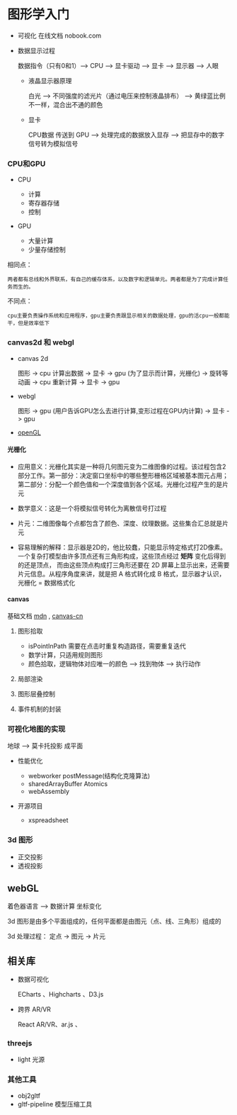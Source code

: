 # 图形学入门

- 可视化 在线文档  nobook.com

- 数据显示过程

    数据指令（只有0和1）--> CPU --> 显卡驱动 --> 显卡 --> 显示器 --> 人眼

    - 液晶显示器原理

        白光 --> 不同强度的滤光片（通过电压来控制液晶排布） --> 黄绿蓝比例不一样，混合出不通的颜色

    - 显卡

        CPU数据 传送到 GPU --> 处理完成的数据放入显存 --> 把显存中的数字信号转为模拟信号

### CPU和GPU

- CPU

    - 计算
    - 寄存器存储
    - 控制

- GPU

    - 大量计算
    - 少量存储控制

相同点：

    两者都有总线和外界联系，有自己的缓存体系，以及数字和逻辑单元。两者都是为了完成计算任务而生的。

不同点：

    cpu主要负责操作系统和应用程序，gpu主要负责跟显示相关的数据处理，gpu的活cpu一般都能干，但是效率低下

### canvas2d 和 webgl

- canvas 2d

    图形 -> cpu 计算出数据 -> 显卡 -> gpu (为了显示而计算，光栅化) -> 旋转等动画 -> cpu 重新计算 -> 显卡 -> gpu 

- webgl

    图形 -> gpu (用户告诉GPU怎么去进行计算,变形过程在GPU内计算) -> 显卡 -> gpu 


- [openGL](https://learnopengl-cn.github.io/)

#### 光栅化

- 应用意义：光栅化其实是一种将几何图元变为二维图像的过程。该过程包含2部分工作。第一部分：决定窗口坐标中的哪些整形栅格区域被基本图元占用；
第二部分：分配一个颜色值和一个深度值到各个区域。光栅化过程产生的是片元

- 数学意义：这是一个将模拟信号转化为离散信号打过程

- 片元：二维图像每个点都包含了颜色、深度、纹理数据。这些集合汇总就是片元

- 容易理解的解释：显示器是2D的，他比较蠢，只能显示特定格式打2D像素。一个复杂打模型由许多顶点还有三角形构成，这些顶点经过 **矩阵** 变化后得到的还是顶点，
而由这些顶点构成打三角形还要在 2D 屏幕上显示出来，还需要片元信息。从程序角度来讲，就是把 A 格式转化成 B 格式，显示器才认识，光栅化 = 数据格式化

#### canvas

基础文档 [mdn](https://developer.mozilla.org/zh-CN/docs/Web/API/Canvas_API) , [canvas-cn](https://www.canvasapi.cn/)

1. 图形拾取

    - isPointInPath 需要在点击时重复构造路径，需要重复迭代
    - 数学计算，只适用规则图形
    - 颜色拾取，逻辑物体对应唯一的颜色 --> 找到物体 --> 执行动作

2. 局部渲染
3. 图形层叠控制
4. 事件机制的封装


### 可视化地图的实现

地球 --> 莫卡托投影 成平面

- 性能优化

    - webworker  postMessage(结构化克隆算法)
    - sharedArrayBuffer  Atomics
    - webAssembly  

- 开源项目

    - xspreadsheet

### 3d 图形

- 正交投影
- 透视投影

## webGL

着色器语言  --> 数据计算 坐标变化

3d 图形是由多个平面组成的，任何平面都是由图元（点、线、三角形）组成的

3d 处理过程： 定点 -> 图元 -> 片元

## 相关库

- 数据可视化

    ECharts 、Highcharts 、D3.js

- 跨界 AR/VR 

    React AR/VR、ar.js 、

### threejs

- light 光源


### 其他工具

- obj2gltf
- gltf-pipeline   模型压缩工具